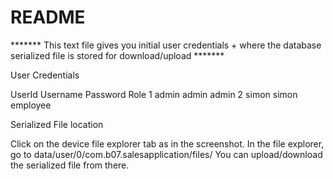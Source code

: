# README

******* This text file gives you initial user credentials + where the database serialized file is stored for download/upload *******

User Credentials

UserId    Username    Password  Role
1         admin       admin     admin
2         simon       simon     employee


Serialized File location

Click on the device file explorer tab as in the screenshot.  In the file explorer, go to data/user/0/com.b07.salesapplication/files/
You can upload/download the serialized file from there.
